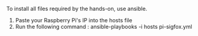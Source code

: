 To install all files required by the hands-on, use ansible.
1) Paste your Raspberry Pi's IP into the hosts file
2) Run the following command :
ansible-playbooks -i hosts pi-sigfox.yml

